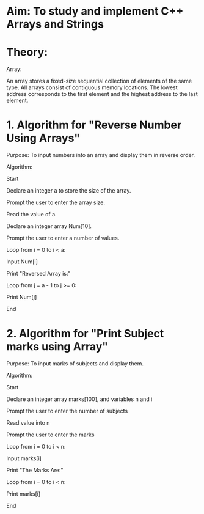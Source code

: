 # Aim: To study and implement C++ Arrays and Strings

# Theory:

Array:

An array stores a fixed-size sequential collection of elements of the same type. All arrays consist of contiguous memory locations. The lowest address corresponds to the first element and the highest address to the last element.



# 1. Algorithm for "Reverse Number Using Arrays"
Purpose: To input numbers into an array and display them in reverse order.

Algorithm:

Start

Declare an integer a to store the size of the array.

Prompt the user to enter the array size.

Read the value of a.

Declare an integer array Num[10].

Prompt the user to enter a number of values.

Loop from i = 0 to i < a:

Input Num[i]

Print "Reversed Array is:"

Loop from j = a - 1 to j >= 0:

Print Num[j]

End

# 2. Algorithm for "Print Subject marks using Array"
Purpose: To input marks of subjects and display them.

Algorithm:

Start

Declare an integer array marks[100], and variables n and i

Prompt the user to enter the number of subjects

Read value into n

Prompt the user to enter the marks

Loop from i = 0 to i < n:

Input marks[i]

Print "The Marks Are:"

Loop from i = 0 to i < n:

Print marks[i]

End

